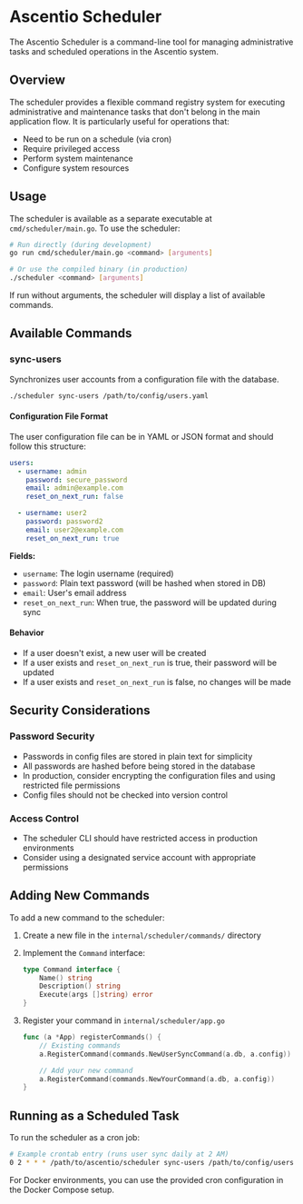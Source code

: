 # Ascentio Scheduler

The Ascentio Scheduler is a command-line tool for managing administrative tasks and scheduled operations in the Ascentio system.

## Overview

The scheduler provides a flexible command registry system for executing administrative and maintenance tasks that don't belong in the main application flow. It is particularly useful for operations that:

- Need to be run on a schedule (via cron)
- Require privileged access
- Perform system maintenance
- Configure system resources

## Usage

The scheduler is available as a separate executable at `cmd/scheduler/main.go`. To use the scheduler:

```bash
# Run directly (during development)
go run cmd/scheduler/main.go <command> [arguments]

# Or use the compiled binary (in production)
./scheduler <command> [arguments]
```

If run without arguments, the scheduler will display a list of available commands.

## Available Commands

### sync-users

Synchronizes user accounts from a configuration file with the database.

```bash
./scheduler sync-users /path/to/config/users.yaml
```

#### Configuration File Format

The user configuration file can be in YAML or JSON format and should follow this structure:

```yaml
users:
  - username: admin
    password: secure_password
    email: admin@example.com
    reset_on_next_run: false

  - username: user2
    password: password2
    email: user2@example.com
    reset_on_next_run: true
```

**Fields:**

- `username`: The login username (required)
- `password`: Plain text password (will be hashed when stored in DB)
- `email`: User's email address
- `reset_on_next_run`: When true, the password will be updated during sync

#### Behavior

- If a user doesn't exist, a new user will be created
- If a user exists and `reset_on_next_run` is true, their password will be updated
- If a user exists and `reset_on_next_run` is false, no changes will be made

## Security Considerations

### Password Security

- Passwords in config files are stored in plain text for simplicity
- All passwords are hashed before being stored in the database
- In production, consider encrypting the configuration files and using restricted file permissions
- Config files should not be checked into version control

### Access Control

- The scheduler CLI should have restricted access in production environments
- Consider using a designated service account with appropriate permissions

## Adding New Commands

To add a new command to the scheduler:

1. Create a new file in the `internal/scheduler/commands/` directory
2. Implement the `Command` interface:

   ```go
   type Command interface {
       Name() string
       Description() string
       Execute(args []string) error
   }
   ```

3. Register your command in `internal/scheduler/app.go`

   ```go
   func (a *App) registerCommands() {
       // Existing commands
       a.RegisterCommand(commands.NewUserSyncCommand(a.db, a.config))

       // Add your new command
       a.RegisterCommand(commands.NewYourCommand(a.db, a.config))
   }
   ```

## Running as a Scheduled Task

To run the scheduler as a cron job:

```bash
# Example crontab entry (runs user sync daily at 2 AM)
0 2 * * * /path/to/ascentio/scheduler sync-users /path/to/config/users.yaml >> /var/log/ascentio/scheduler.log 2>&1
```

For Docker environments, you can use the provided cron configuration in the Docker Compose setup.
